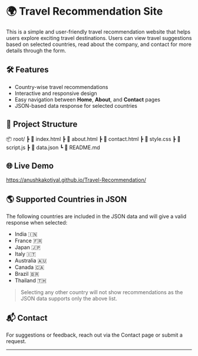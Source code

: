 # 🌍 Travel Recommendation Site

This is a simple and user-friendly travel recommendation website that helps users explore exciting travel destinations. Users can view travel suggestions based on selected countries, read about the company, and contact for more details through the form.

## 🛠️ Features

- Country-wise travel recommendations
- Interactive and responsive design
- Easy navigation between **Home**, **About**, and **Contact** pages
- JSON-based data response for selected countries

## 📁 Project Structure

📦 root/ ┣ 📄 index.html ┣ 📄 about.html ┣ 📄 contact.html ┣ 📄 style.css ┣ 📄 script.js ┣ 📄 data.json ┗ 📄 README.md

## 🌐 Live Demo
https://anushkakotiyal.github.io/Travel-Recommendation/

## 🌎 Supported Countries in JSON

The following countries are included in the JSON data and will give a valid response when selected:

- India 🇮🇳  
- France 🇫🇷  
- Japan 🇯🇵  
- Italy 🇮🇹  
- Australia 🇦🇺  
- Canada 🇨🇦  
- Brazil 🇧🇷  
- Thailand 🇹🇭  

> Selecting any other country will not show recommendations as the JSON data supports only the above list.

## 📬 Contact

For suggestions or feedback, reach out via the Contact page or submit a request.

---

